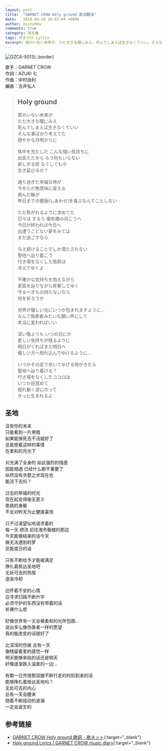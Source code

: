 ```yaml
---
layout: post
title:  "GARNET CROW Holy ground 歌词翻译"
date:   2018-04-28 20:02:04 +0800
author: mistydew
comments: true
category: 译文集
tags: ガネクロ Lyrics
excerpt: 君のいない未来が、ただ大きな闇にみえ。死んでしまえば生きなくていい。そんな事ばかり考えてた、穏やかな月明かりに。
---
```

![GZCA-5013](https://crowsub.github.io/images/discography/album/GZCA-5013.jpg){:.border}

歌手：GARNET CROW<br>
作詞：AZUKI 七<br>
作曲：中村由利<br>
編曲：古井弘人

<blockquote class="lyric-original">
  <h2>Holy ground</h2>
  <p>
    君のいない未来が<br>
    ただ大きな闇にみえ<br>
    死んでしまえば生きなくていい<br>
    そんな事ばかり考えてた<br>
    穏やかな月明かりに<br>
    <br>
    体中を充たした こんな強い気持ちに<br>
    出会えたから もう何もいらない<br>
    欲しがる術 なくしても今<br>
    生き延びるの？<br>
    <br>
    通り過ぎた幸福な時が<br>
    今をただ無意味に変える<br>
    病んだ躰が<br>
    昨日までの健康(しあわせ)を喜ぶなんてことしない<br>
    <br>
    ただ焦がれるように求めてた<br>
    日々は するり 蜃気楼の向こうへ<br>
    今日が終われば今日へ<br>
    出遭うことない夢をみては<br>
    まだ過ごすなら<br>
    <br>
    与え続けることでしか満たされない<br>
    聖地へ辿り着こう<br>
    行き場をなくした情熱は<br>
    冷えてゆくよ<br>
    <br>
    不確かな気持ちを抱えながら<br>
    家路を辿りながら昇華してゆく<br>
    守るべきもの持たないなら<br>
    何を祈ろうか<br>
    <br>
    世界が優しい光にいつか包まれますように…<br>
    なんて偽善者みたいな願い声にして<br>
    本当に変わればいい<br>
    <br>
    深い傷よりも いつの日にか<br>
    愛しい気持ちが残るように<br>
    明日がくればまた明日へ<br>
    優しい方へ倒れ込んでゆけるように…<br>
    <br>
    いつかその足で歩いてゆける時がきたら<br>
    聖地へ辿り着ける？<br>
    行き場をなくしたココロは<br>
    いつか目覚めて<br>
    揺れ動く波にのって<br>
    きっと生まれるよ
  </p>
</blockquote>

<div class="lyric-translation">
  <h2>圣地</h2>
  <p>
    没有你的未来<br>
    只能看到一片黑暗<br>
    如果能够死去不活就好了<br>
    总是想着这样的事情<br>
    在柔和的月光下<br>
    <br>
    对充满了全身的 如此强烈的情感<br>
    因能相遇 已经什么都不重要了<br>
    纵然没有贪婪之术现在也<br>
    能活下去吗？<br>
    <br>
    过去的幸福的时光<br>
    现在起变得毫无意义<br>
    患病的身躯<br>
    不会对昨天为止健康喜悦<br>
    <br>
    只不过渴望似地请求着的<br>
    每一天 顺流 前往海市蜃楼的那边<br>
    今天能够结束的话今天<br>
    做无法遇到的梦<br>
    还能度日的话<br>
    <br>
    只有不断给予才能被满足<br>
    挣扎着抵达圣地吧<br>
    无处可去的热情<br>
    逐渐冷却<br>
    <br>
    边怀着不安的心情<br>
    边寻求归路不断升华<br>
    必须守护的东西没有带着的话<br>
    祈祷什么呢<br>
    <br>
    好像世界有一天会被柔和的光所包围…<br>
    说出多么像伪善者一样的愿望<br>
    真的能改变的话就好了<br>
    <br>
    比深深的伤痕 总有一天<br>
    像残留着爱的感觉一样<br>
    明天能够来临的话还是明天<br>
    好像逐渐跌入温柔的一边…<br>
    <br>
    有朝一日凭借那双腿不断行走的时刻到来的话<br>
    能够挣扎着抵达圣地吗？<br>
    无处可去的内心<br>
    总有一天会醒来<br>
    随着不断摇动的波澜<br>
    一定会诞生的
  </p>
</div>

## 参考链接

* [GARNET CROW Holy ground 歌詞 - 歌ネット](https://www.uta-net.com/song/20142/){:target="_blank"}
* [Holy ground Lyrics \| GARNET CROW music diary](https://crowsub.github.io/lyrics/original/Holy%20ground.html){:target="_blank"}
